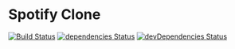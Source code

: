 # Spotify Clone

[![Build Status](https://travis-ci.org/marcobiedermann/spotify-clone.svg?branch=master)](https://travis-ci.org/marcobiedermann/spotify-clone)
[![dependencies Status](https://img.shields.io/david/marcobiedermann/spotify-clone.svg)](https://david-dm.org/marcobiedermann/spotify-clone)
[![devDependencies Status](https://img.shields.io/david/dev/marcobiedermann/spotify-clone.svg)](https://david-dm.org/marcobiedermann/spotify-clone?type=dev)
